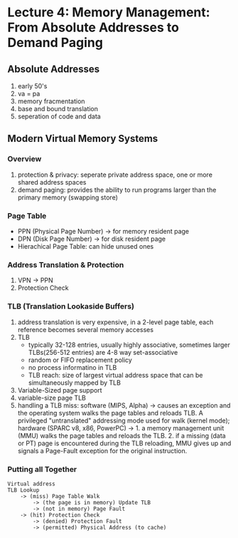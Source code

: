 # Lecture 4: Memory Management: From Absolute Addresses to Demand Paging
## Absolute Addresses
1. early 50's
2. va = pa
3. memory fracmentation
4. base and bound translation
5. seperation of code and data
## Modern Virtual Memory Systems
### Overview
1. protection & privacy: seperate private address space, one or more shared address spaces
2. demand paging: provides the ability to run programs larger than the primary memory (swapping store)
### Page Table
- PPN (Physical Page Number) -> for memory resident page
- DPN (Disk Page Number) -> for disk resident page
- Hierachical Page Table: can hide unused ones
### Address Translation & Protection
1. VPN -> PPN
2. Protection Check
### TLB (Translation Lookaside Buffers)
1. address translation is very expensive, in a 2-level page table, each reference becomes several memory accesses
2. TLB
    - typically 32-128 entries, usually highly associative, sometimes larger TLBs(256-512 entries) are 4-8 way set-associative
    - random or FIFO replacement policy
    - no process informatino in TLB
    - TLB reach: size of largest virtual address space that can be simultaneously mapped by TLB
3. Variable-Sized page support
4. variable-size page TLB
5. handling a TLB miss: software (MIPS, Alpha) -> causes an exception and the operating system walks the page tables and reloads TLB. A privileged "untranslated" addressing mode used for walk (kernel mode); hardware (SPARC v8, x86, PowerPC) -> 1. a memory management unit (MMU) walks the page tables and reloads the TLB. 2. if a missing (data or PT) page is encountered during the TLB reloading, MMU gives up and signals a Page-Fault exception for the original instruction.
### Putting all Together
```
Virtual address
TLB Lookup
    -> (miss) Page Table Walk
        -> (the page is in memory) Update TLB
        -> (not in memory) Page Fault
    -> (hit) Protection Check
        -> (denied) Protection Fault
        -> (permitted) Physical Address (to cache)
```